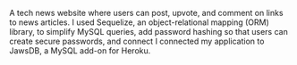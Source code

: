 A tech news website where users can post, upvote, and comment on links to news articles. I used Sequelize, an object-relational mapping (ORM) library, to simplify MySQL queries, add password hashing so that users can create secure passwords, and connect I connected my application to JawsDB, a MySQL add-on for Heroku.
